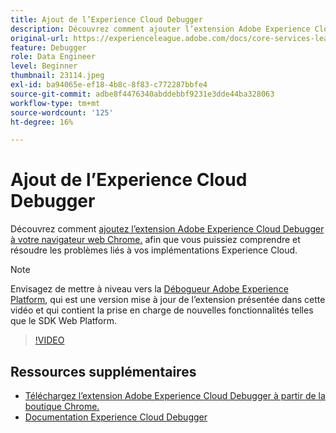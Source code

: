 ```yaml
---
title: Ajout de l’Experience Cloud Debugger
description: Découvrez comment ajouter l’extension Adobe Experience Cloud Debugger à votre navigateur web Chrome afin que vous puissiez comprendre et résoudre les problèmes liés à vos mises en oeuvre Experience Cloud.
original-url: https://experienceleague.adobe.com/docs/core-services-learn/tutorials/debugger/add-the-extension.html
feature: Debugger
role: Data Engineer
level: Beginner
thumbnail: 23114.jpeg
exl-id: ba94065e-ef18-4b8c-8f83-c772287bbfe4
source-git-commit: adbe8f4476340abddebbf9231e3dde44ba328063
workflow-type: tm+mt
source-wordcount: '125'
ht-degree: 16%

---
```


# Ajout de l’Experience Cloud Debugger

Découvrez comment [ajoutez l’extension Adobe Experience Cloud Debugger à votre navigateur web Chrome.](https://chrome.google.com/webstore/detail/adobe-experience-cloud-de/ocdmogmohccmeicdhlhhgepeaijenapj) afin que vous puissiez comprendre et résoudre les problèmes liés à vos implémentations Experience Cloud.

>[!NOTE]
>
>Envisagez de mettre à niveau vers la [Débogueur Adobe Experience Platform](../overview.md), qui est une version mise à jour de l’extension présentée dans cette vidéo et qui contient la prise en charge de nouvelles fonctionnalités telles que le SDK Web Platform.

>[!VIDEO](https://video.tv.adobe.com/v/23114/?quality=12)

## Ressources supplémentaires

* [Téléchargez l’extension Adobe Experience Cloud Debugger à partir de la boutique Chrome.](https://chrome.google.com/webstore/detail/adobe-experience-cloud-de/ocdmogmohccmeicdhlhhgepeaijenapj)
* [Documentation Experience Cloud Debugger](https://docs.adobe.com/content/help/fr-FR/experience-cloud/user-guides/home.translate.html)
